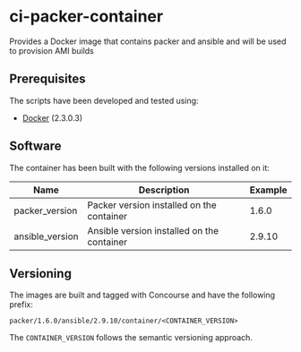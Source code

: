 # ci-packer-container
Provides a Docker image that contains packer and ansible and will be used to provision AMI builds

## Prerequisites

The scripts have been developed and tested using:

- [Docker](https://www.docker.com/) (2.3.0.3)

## Software

The container has been built with the following versions installed on it:

Name                    | Description                                                          | Example
----------------------- | -------------------------------------------------------------------- | ------------
packer_version          | Packer version installed on the container                            | 1.6.0
ansible_version         | Ansible version installed on the container                           | 2.9.10

## Versioning

The images are built and tagged with Concourse and have the following prefix:

```
packer/1.6.0/ansible/2.9.10/container/<CONTAINER_VERSION>
```
The `CONTAINER_VERSION` follows the semantic versioning approach. 
